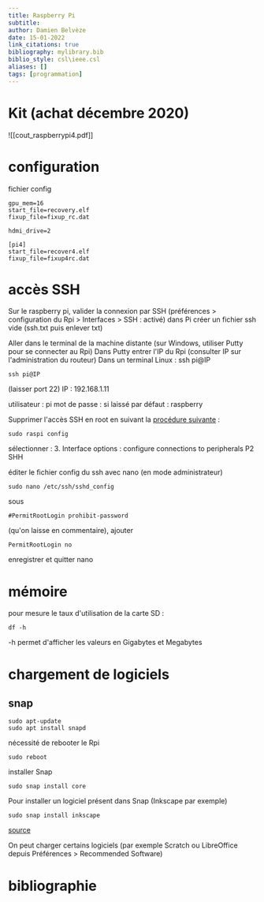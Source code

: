 ```yaml
---
title: Raspberry Pi
subtitle:
author: Damien Belvèze
date: 15-01-2022
link_citations: true
bibliography: mylibrary.bib
biblio_style: csl\ieee.csl
aliases: []
tags: [programmation]
---
```



# Kit (achat décembre 2020)

![[cout_raspberrypi4.pdf]]

# configuration
fichier config 

``````
gpu_mem=16
start_file=recovery.elf
fixup_file=fixup_rc.dat

hdmi_drive=2

[pi4]
start_file=recover4.elf
fixup_file=fixup4rc.dat
``````

# accès SSH

Sur le raspberry pi, valider la connexion par SSH 
(préférences > configuration du Rpi > Interfaces > SSH : activé)
dans Pi créer un fichier ssh vide (ssh.txt puis enlever txt)

Aller dans le terminal de la machine distante (sur Windows, utiliser Putty pour se connecter au Rpi)
Dans Putty entrer l'IP du Rpi (consulter IP sur l'administration du routeur)
Dans un terminal Linux : ssh pi@IP
``````
ssh pi@IP

``````
(laisser port 22)
IP : 192.168.1.11

utilisateur : pi
mot de passe :  si laissé par défaut : raspberry

Supprimer l'accès SSH en root en suivant la [procédure suivante](https://www.howtogeek.com/768053/how-to-ssh-into-your-raspberry-pi/) : 
``````
sudo raspi config
``````
sélectionner : 
3. Interface options : configure connections to peripherals
P2 SHH

éditer le fichier config du ssh avec nano (en mode administrateur)

``````
sudo nano /etc/ssh/sshd_config
``````

sous 
``````
#PermitRootLogin prohibit-password
``````
(qu'on laisse en commentaire), ajouter 
``````
PermitRootLogin no
``````

enregistrer et quitter nano

# mémoire

pour mesure le taux d'utilisation de la carte SD : 

``````
df -h
``````


-h permet d'afficher les valeurs en Gigabytes et Megabytes

# chargement de logiciels

## snap

``````
sudo apt-update
sudo apt install snapd
``````

nécessité de rebooter le Rpi

`````
sudo reboot
``````
 installer Snap

 ``````
 sudo snap install core
 ``````
 Pour installer un logiciel présent dans Snap (Inkscape par exemple)

 ``````
 sudo snap install inkscape
 ``````
 [source](https://snapcraft.io/install/inkscape/raspbian)

On peut charger certains logiciels (par exemple Scratch ou LibreOffice depuis Préférences > Recommended Software)



# bibliographie

